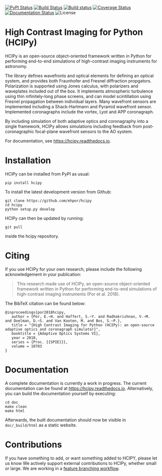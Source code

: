 [![PyPI Status](https://img.shields.io/pypi/v/hcipy.svg)](https://pypi.org/project/hcipy/)
[![Build Status](https://img.shields.io/travis/ehpor/hcipy.svg?logo=travis)](https://travis-ci.org/ehpor/hcipy)
[![Build status](https://img.shields.io/appveyor/ci/ehpor/hcipy.svg?logo=appveyor)](https://ci.appveyor.com/project/ehpor/hcipy/branch/master)
[![Coverage Status](https://img.shields.io/coveralls/github/ehpor/hcipy.svg)](https://coveralls.io/r/ehpor/hcipy)
[![Documentation Status](https://img.shields.io/readthedocs/hcipy.svg)](https://hcipy.readthedocs.io)
![License](https://img.shields.io/github/license/ehpor/hcipy.svg)

# High Contrast Imaging for Python (HCIPy)

HCIPy is an open-source object-oriented framework written in Python for performing end-to-end simulations of high-contrast imaging instruments for astronomy.

The library defines wavefronts and optical elements for defining an optical system, and provides both Fraunhofer and Fresnel diffraction propgators. Polarization is supported using Jones calculus, with polarizers and waveplates included out of the box. It implements atmospheric turbulence using thin infinitely-long phase screens, and can model scintillation using Fresnel propagation between individual layers. Many wavefront sensors are implemented including a Shack-Hartmann and Pyramid wavefront sensor. Implemented coronagraphs include the vortex, Lyot and APP coronagraph.

By including simulation of both adaptive optics and coronagraphy into a single framework, HCIPy allows simulations including feedback from post-coronagraphic focal-plane wavefront sensors to the AO system.

For documentation, see https://hcipy.readthedocs.io.

# Installation

HCIPy can be installed from PyPI as usual:
```
pip install hcipy
```
To install the latest development version from Github:
```
git clone https://github.com/ehpor/hcipy
cd hcipy
python setup.py develop
```
HCIPy can then be updated by running:
```
git pull
```
inside the hcipy repository.

# Citing

If you use HCIPy for your own research, please include the following acknowledgement in your publication:
> This research made use of HCIPy, an open-source object-oriented framework written in Python for performing end-to-end simulations of high-contrast imaging instruments (Por et al. 2018).

The BibTeX citation can be found below:
```
@inproceedings{por2018hcipy,
   author = {Por, E.~H. and Haffert, S.~Y. and Radhakrishnan, V.~M. and Doelman, D.~S. and Van Kooten, M. and Bos, S.~P.},
   title = "{High Contrast Imaging for Python (HCIPy): an open-source adaptive optics and coronagraph simulator}",
   booktitle = {Adaptive Optics Systems VI},
   year = 2018,
   series = {Proc. {{SPIE}}},
   volume = 10703
}
```

# Documentation

A complete documentation is currently a work in progress. The current documentation can be found at https://hcipy.readthedocs.io. Alternatively, you can build the documentation yourself by executing:

```
cd doc
make clean
make html
```

Afterwards, the built documentation should now be visible in ``doc/_build/html`` as a static website.

# Contributions

If you have something to add, or want something added to HCIPY, please let us know We actively support external contributions to HCIPy, whether small or large. We are working in a [feature branching workflow](https://www.atlassian.com/git/tutorials/comparing-workflows#feature-branch-workflow).